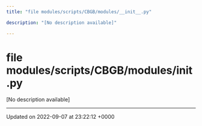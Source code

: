 ```yaml
---
title: "file modules/scripts/CBGB/modules/__init__.py"

description: "[No description available]"

---
```


# file modules/scripts/CBGB/modules/__init__.py

[No description available]






-------------------------------

Updated on 2022-09-07 at 23:22:12 +0000
